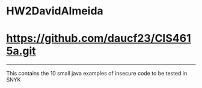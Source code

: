 # HW2DavidAlmeida
# https://github.com/daucf23/CIS4615a.git
-----------------------
This contains the 10 small java examples of insecure code to be tested in SNYK